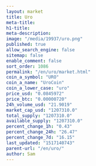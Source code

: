 ```yaml
---
layout: market
title: Uro
meta-title: 
h1-title: 
meta-description: 
image: "/media/19937/uro.png"
published: true
allow_search_engine: false
sitemap: false
enable_comment: false
sort_order: 1086
permalink: "/en/uro/market.html"
coin_a_symbol: "URO"
coin_a_name: "UroCoin"
coin_a_lower_case: "uro"
price_usd: "0.0845972"
price_btc: "0.00000720"
24h_volume_usd: "21.9019"
market_cap_usd: "1207310.0"
total_supply: "1207310.0"
available_supply: "1207310.0"
percent_change_1h: "0.43"
percent_change_24h: "26.47"
percent_change_7d: "16.15"
last_updated: "1517140743"
parent-url: "/en/uro/"
author: Sam
---
```



